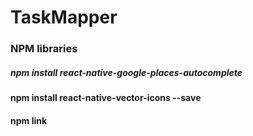 # TaskMapper
### NPM libraries
##### npm install react-native-google-places-autocomplete

#### npm install react-native-vector-icons --save
#### npm link
